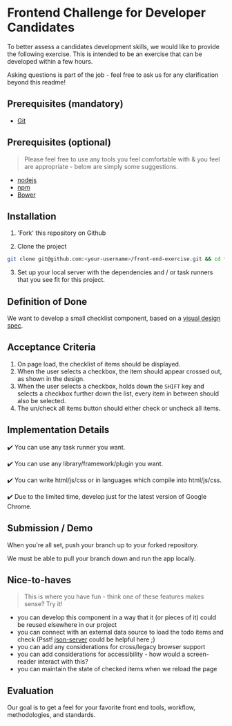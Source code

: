 Frontend Challenge for Developer Candidates
===========================================

To better assess a candidates development skills, we would like to provide the following exercise. This is intended to be an exercise that can be developed within a few hours.

Asking questions is part of the job - feel free to ask us for any clarification beyond this readme!

Prerequisites (mandatory)
-------------------------

* [Git](http://git-scm.com/)

Prerequisites (optional)
------------------------
> Please feel free to use any tools you feel comfortable with & you feel are appropriate - below are simply some suggestions.

* [nodejs](https://nodejs.org/)
* [npm](https://www.npmjs.org/)
* [Bower](http://bower.io/)

Installation
------------

1. 'Fork' this repository on Github


2. Clone the project

```bash
git clone git@github.com:<your-username>/front-end-exercise.git && cd front-end-exercise/
```

3. Set up your local server with the dependencies and / or task runners that you see fit for this project.

Definition of Done
-------------------

We want to develop a small checklist component, based on a [visual design spec](https://projects.invisionapp.com/share/59FOTMHR2X4#/screens/277498035).

Acceptance Criteria
-------------------

1. On page load, the checklist of items should be displayed.
1. When the user selects a checkbox, the item should appear crossed out, as shown in the design.
1. When the user selects a checkbox, holds down the `SHIFT` key and selects a checkbox further down the list, every item in between should also be selected.
1. The un/check all items button should either check or uncheck all items.

Implementation Details
----------------------

:heavy_check_mark: You can use any task runner you want.

:heavy_check_mark: You can use any library/framework/plugin you want.

:heavy_check_mark: You can write html/js/css or in languages which compile into html/js/css.

:heavy_check_mark: Due to the limited time, develop just for the latest version of Google Chrome.

Submission / Demo
-----------------

When you're all set, push your branch up to your forked repository.

We must be able to pull your branch down and run the app locally.

Nice-to-haves
-------------
> This is where you have fun - think one of these features makes sense? Try it!

- you can develop this component in a way that it (or pieces of it) could be reused elsewhere in our project
- you can connect with an external data source to load the todo items and check (Psst! [json-server](https://github.com/typicode/json-server#readme) could be helpful here ;)
- you can add any considerations for cross/legacy browser support
- you can add considerations for accessibility - how would a screen-reader interact with this?
- you can maintain the state of checked items when we reload the page


Evaluation
----------

Our goal is to get a feel for your favorite front end tools, workflow, methodologies, and standards.
